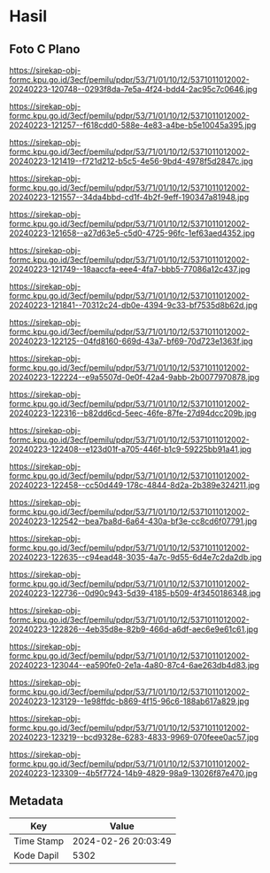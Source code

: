 # Hasil

## Foto C Plano

https://sirekap-obj-formc.kpu.go.id/3ecf/pemilu/pdpr/53/71/01/10/12/5371011012002-20240223-120748--0293f8da-7e5a-4f24-bdd4-2ac95c7c0646.jpg

https://sirekap-obj-formc.kpu.go.id/3ecf/pemilu/pdpr/53/71/01/10/12/5371011012002-20240223-121257--f618cdd0-588e-4e83-a4be-b5e10045a395.jpg

https://sirekap-obj-formc.kpu.go.id/3ecf/pemilu/pdpr/53/71/01/10/12/5371011012002-20240223-121419--f721d212-b5c5-4e56-9bd4-4978f5d2847c.jpg

https://sirekap-obj-formc.kpu.go.id/3ecf/pemilu/pdpr/53/71/01/10/12/5371011012002-20240223-121557--34da4bbd-cd1f-4b2f-9eff-190347a81948.jpg

https://sirekap-obj-formc.kpu.go.id/3ecf/pemilu/pdpr/53/71/01/10/12/5371011012002-20240223-121658--a27d63e5-c5d0-4725-96fc-1ef63aed4352.jpg

https://sirekap-obj-formc.kpu.go.id/3ecf/pemilu/pdpr/53/71/01/10/12/5371011012002-20240223-121749--18aaccfa-eee4-4fa7-bbb5-77086a12c437.jpg

https://sirekap-obj-formc.kpu.go.id/3ecf/pemilu/pdpr/53/71/01/10/12/5371011012002-20240223-121841--70312c24-db0e-4394-9c33-bf7535d8b62d.jpg

https://sirekap-obj-formc.kpu.go.id/3ecf/pemilu/pdpr/53/71/01/10/12/5371011012002-20240223-122125--04fd8160-669d-43a7-bf69-70d723e1363f.jpg

https://sirekap-obj-formc.kpu.go.id/3ecf/pemilu/pdpr/53/71/01/10/12/5371011012002-20240223-122224--e9a5507d-0e0f-42a4-9abb-2b0077970878.jpg

https://sirekap-obj-formc.kpu.go.id/3ecf/pemilu/pdpr/53/71/01/10/12/5371011012002-20240223-122316--b82dd6cd-5eec-46fe-87fe-27d94dcc209b.jpg

https://sirekap-obj-formc.kpu.go.id/3ecf/pemilu/pdpr/53/71/01/10/12/5371011012002-20240223-122408--e123d01f-a705-446f-b1c9-59225bb91a41.jpg

https://sirekap-obj-formc.kpu.go.id/3ecf/pemilu/pdpr/53/71/01/10/12/5371011012002-20240223-122458--cc50d449-178c-4844-8d2a-2b389e324211.jpg

https://sirekap-obj-formc.kpu.go.id/3ecf/pemilu/pdpr/53/71/01/10/12/5371011012002-20240223-122542--bea7ba8d-6a64-430a-bf3e-cc8cd6f07791.jpg

https://sirekap-obj-formc.kpu.go.id/3ecf/pemilu/pdpr/53/71/01/10/12/5371011012002-20240223-122635--c94ead48-3035-4a7c-9d55-6d4e7c2da2db.jpg

https://sirekap-obj-formc.kpu.go.id/3ecf/pemilu/pdpr/53/71/01/10/12/5371011012002-20240223-122736--0d90c943-5d39-4185-b509-4f3450186348.jpg

https://sirekap-obj-formc.kpu.go.id/3ecf/pemilu/pdpr/53/71/01/10/12/5371011012002-20240223-122826--4eb35d8e-82b9-466d-a6df-aec6e9e61c61.jpg

https://sirekap-obj-formc.kpu.go.id/3ecf/pemilu/pdpr/53/71/01/10/12/5371011012002-20240223-123044--ea590fe0-2e1a-4a80-87c4-6ae263db4d83.jpg

https://sirekap-obj-formc.kpu.go.id/3ecf/pemilu/pdpr/53/71/01/10/12/5371011012002-20240223-123129--1e98ffdc-b869-4f15-96c6-188ab617a829.jpg

https://sirekap-obj-formc.kpu.go.id/3ecf/pemilu/pdpr/53/71/01/10/12/5371011012002-20240223-123219--bcd9328e-6283-4833-9969-070feee0ac57.jpg

https://sirekap-obj-formc.kpu.go.id/3ecf/pemilu/pdpr/53/71/01/10/12/5371011012002-20240223-123309--4b5f7724-14b9-4829-98a9-13026f87e470.jpg


## Metadata

| Key        | Value               |
| ---------- | ------------------- |
| Time Stamp | 2024-02-26 20:03:49 |
| Kode Dapil | 5302                |



